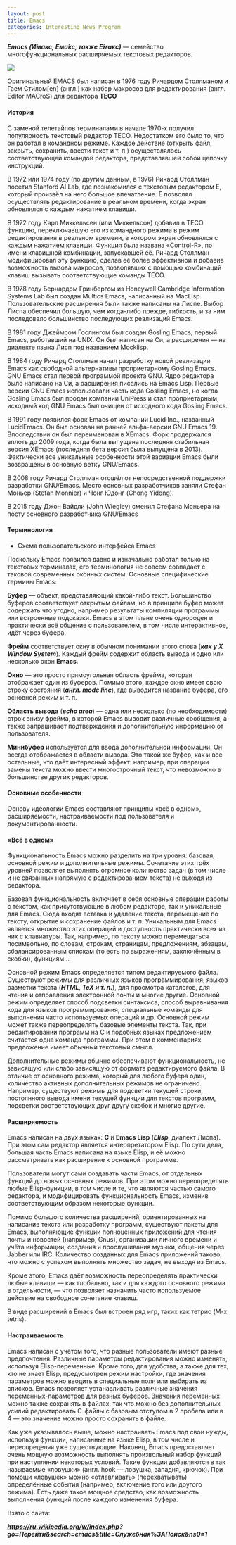 ```yaml
---
layout: post
title: Emacs 
categories: Interesting News Program
---
```


***Emacs (И́макс, Ема́кс, также Е́макс)*** — семейство многофункциональных расширяемых текстовых редакторов.

![](/image/my_image/emacs.jpg)

Оригинальный EMACS был написан в 1976 году Ричардом Столлманом и Гаем Стилом[en] (англ.) как набор макросов для редактирования (англ. Editor MACroS) для редактора **TECO**

#### История

С заменой телетайпов терминалами в начале 1970-х получил популярность текстовый редактор TECO. Недостатком его было то, что он работал в командном режиме. Каждое действие (открыть файл, закрыть, сохранить, ввести текст и т. п.) осуществлялось соответствующей командой редактора, представлявшей собой цепочку инструкций.

В 1972 или 1974 году (по другим данным, в 1976) Ричард Столлман посетил Stanford AI Lab, где познакомился с текстовым редактором E, который произвёл на него большое впечатление. E позволял осуществлять редактирование в реальном времени, когда экран обновлялся с каждым нажатием клавиши.

В 1972 году Карл Миккельсен (или Миккельсон) добавил в TECO функцию, переключавшую его из командного режима в режим редактирования в реальном времени, в котором экран обновлялся с каждым нажатием клавиши. Функция была названа «Control-R», по имени клавишной комбинации, запускавшей её. Ричард Столлман модифицировал эту функцию, сделав её более эффективной и добавив возможность вызова макросов, позволявших с помощью комбинаций клавиш вызывать соответствующие команды TECO.

В 1978 году Бернардом Гринбергом из Honeywell Cambridge Information Systems Lab был создан Multics Emacs, написанный на MacLisp. Пользовательские расширения были также написаны на Лиспе. Выбор Лиспа обеспечил большую, чем когда-либо прежде, гибкость, и за ним последовало большинство последующих реализаций Emacs.

В 1981 году Джеймсом Гослингом был создан Gosling Emacs, первый Emacs, работавший на UNIX. Он был написан на Си, а расширения — на диалекте языка Лисп под названием Mocklisp.

В 1984 году Ричард Столлман начал разработку новой реализации Emacs как свободной альтернативы проприетарному Gosling Emacs. GNU Emacs стал первой программой проекта GNU. Ядро редактора было написано на Си, а расширения писались на Emacs Lisp. Первые версии GNU Emacs использовали часть кода Gosling Emacs, но когда Gosling Emacs был продан компании UniPress и стал проприетарным, исходный код GNU Emacs был очищен от исходного кода Gosling Emacs.

В 1991 году появился форк Emacs от компании Lucid Inc., названный LucidEmacs. Он был основан на ранней альфа-версии GNU Emacs 19. Впоследствии он был переименован в XEmacs. Форк продержался вплоть до 2009 года, когда была выпущена последняя стабильная версия XEmacs (последняя бета версия была выпущена в 2013). Фактически все уникальные особенности этой вариации Emacs были возвращены в основную ветку GNU/Emacs.

В 2008 году Ричард Столлман отошёл от непосредственной поддержки разработки GNU/Emacs. Место основных разработчиков заняли Стефан Моньер (Stefan Monnier) и Чонг Юдонг (Chong Yidong).

В 2015 году Джон Вайдли (John Wiegley) сменил Стефана Моньера на посту основного разработчика GNU/Emacs

#### Терминология

- Схема пользовательского интерфейса Emacs

Поскольку Emacs появился давно и изначально работал только на текстовых терминалах, его терминология не совсем совпадает с таковой современных оконных систем. Основные специфические термины Emacs:

**Буфер** — объект, представляющий какой-либо текст. Большинство буферов соответствует открытым файлам, но в принципе буфер может содержать что угодно, например результаты компиляции программы или встроенные подсказки. Emacs в этом плане очень однороден и практически всё общение с пользователем, в том числе интерактивное, идёт через буфера.

**Фрейм** соответствует окну в обычном понимании этого слова (***как у X Window System***). Каждый фрейм содержит область вывода и одно или несколько окон **Emacs**.

**Окно** — это просто прямоугольная область фрейма, которая отображает один из буферов. Помимо этого, каждое окно имеет свою строку состояния (***англ. mode line***), где выводится название буфера, его основной режим и т. п.

**Область вывода** (***echo area***) — одна или несколько (по необходимости) строк внизу фрейма, в которой Emacs выводит различные сообщения, а также запрашивает подтверждения и дополнительную информацию от пользователя.

**Минибуфер** используется для ввода дополнительной информации. Он всегда отображается в области вывода. Это такой же буфер, как и все остальные, что даёт интересный эффект: например, при операции замены текста можно ввести многострочный текст, что невозможно в большинстве других редакторов.

#### Основные особенности

Основу идеологии Emacs составляют принципы «всё в одном», расширяемости, настраиваемости под пользователя и документированности.

#### «Всё в одном»

Функциональность Emacs можно разделить на три уровня: базовая, основной режим и дополнительные режимы. Сочетание этих трёх уровней позволяет выполнять огромное количество задач (в том числе и не связанных напрямую с редактированием текста) не выходя из редактора.

Базовая функциональность включает в себя основные операции работы с текстом, как присутствующие в любом редакторе, так и уникальные для Emacs. Сюда входят вставка и удаление текста, перемещение по тексту, открытие и сохранение файлов и т. п. Уникальным для Emacs является множество этих операций и доступность практически всех из них с клавиатуры. Так, например, по тексту можно перемещаться посимвольно, по словам, строкам, страницам, предложениям, абзацам, сбалансированным спискам (то есть по выражениям, заключённым в скобки), функциям…

Основной режим Emacs определяется типом редактируемого файла. Существуют режимы для различных языков программирования, языков разметки текста (***HTML, TeX и т. п.***), для просмотра каталогов, для чтения и отправления электронной почты и многие другие. Основной режим определяет способ подсветки синтаксиса, способ выравнивания кода для языков программирования, специальные команды для выполнения часто используемых операций и др. Основной режим может также переопределять базовые элементы текста. Так, при редактировании программ на C и подобных языках предложением считается одна команда программы. При этом в комментариях предложение имеет обычный текстовый смысл.

Дополнительные режимы обычно обеспечивают функциональность, не зависящую или слабо зависящую от формата редактируемого файла. В отличие от основного режима, который для любого буфера один, количество активных дополнительных режимов не ограничено. Например, существуют режимы для подсветки текущей строки, постоянного вывода имени текущей функции для текстов программ, подсветки соответствующих друг другу скобок и многие другие.

#### Расширяемость

Emacs написан на двух языках: **C** и **Emacs Lisp** (***Elisp***, диалект Лиспа). При этом сам редактор является интерпретатором Elisp. По сути дела, большая часть Emacs написана на языке Elisp, и её можно рассматривать как расширение к основной программе.

Пользователи могут сами создавать части Emacs, от отдельных функций до новых основных режимов. При этом можно переопределять любые Elisp-функции, в том числе и те, что являются частью самого редактора, и модифицировать функциональность Emacs, изменив соответствующим образом некоторые функции.

Помимо большого количества расширений, ориентированных на написание текста или разработку программ, существуют пакеты для Emacs, выполняющие функции полноценных приложений для чтения почты и новостей (например, Gnus), организации личного времени и учёта информации, создания и прослушивания музыки, общения через Jabber или IRC. Количество созданных для Emacs приложений таково, что можно с успехом выполнять множество задач, не выходя из Emacs.

Кроме этого, Emacs даёт возможность переопределять практически любые клавиши — как глобально, так и для каждого основного режима в отдельности, — что позволяет назначить часто используемое действие на свободное сочетание клавиш.

В виде расширений в Emacs был встроен ряд игр, таких как тетрис (M-x tetris).

#### Настраиваемость

Emacs написан с учётом того, что разные пользователи имеют разные предпочтения. Различные параметры редактирования можно изменять, используя Elisp-переменные. Кроме того, для удобства, а также для тех, кто не знает Elisp, предусмотрен режим настройки, где значения параметров можно вводить в специальные поля или выбирать из списков. Emacs позволяет устанавливать различные значения переменных-параметров для разных буферов. Значения переменных можно также сохранять в файлах, так что можно без дополнительных усилий редактировать C-файлы с базовым отступом в 2 пробела или в 4 — это значение можно просто сохранить в файле.

Как уже указывалось выше, можно настраивать Emacs под свои нужды, используя функции, написанные на языке Elisp, в том числе и переопределяя уже существующие. Наконец, Emacs предоставляет очень мощную возможность выполнять произвольный набор функций при наступлении некоторых условий. Такие функции добавляются в так называемые «ловушки» (англ. hook — ловушка, западня, крючок). При помощи «ловушек» можно «отлавливать» (перехватывать) определённые события (например, включение того или другого режима). Есть даже такое мощное средство, как возможность выполнения функций после каждого изменения буфера.

 Взято с сайта:  
 
***https://ru.wikipedia.org/w/index.php?
 go=Перейти&search=emacs&title=Служебная%3AПоиск&ns0=1***